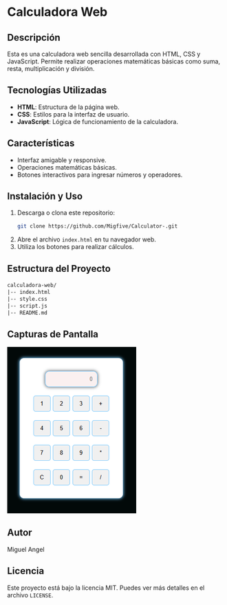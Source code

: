 # Calculadora Web

## Descripción
Esta es una calculadora web sencilla desarrollada con HTML, CSS y JavaScript. Permite realizar operaciones matemáticas básicas como suma, resta, multiplicación y división.

## Tecnologías Utilizadas
- **HTML**: Estructura de la página web.
- **CSS**: Estilos para la interfaz de usuario.
- **JavaScript**: Lógica de funcionamiento de la calculadora.

## Características
- Interfaz amigable y responsive.
- Operaciones matemáticas básicas.
- Botones interactivos para ingresar números y operadores.

## Instalación y Uso
1. Descarga o clona este repositorio:
   ```bash
   git clone https://github.com/Migfive/Calculator-.git
   ```
2. Abre el archivo `index.html` en tu navegador web.
3. Utiliza los botones para realizar cálculos.

## Estructura del Proyecto
```
calculadora-web/
|-- index.html
|-- style.css
|-- script.js
|-- README.md
```

## Capturas de Pantalla
![alt text](image.png)
## Autor
Miguel Angel 
##

## Licencia
Este proyecto está bajo la licencia MIT. Puedes ver más detalles en el archivo `LICENSE`.


